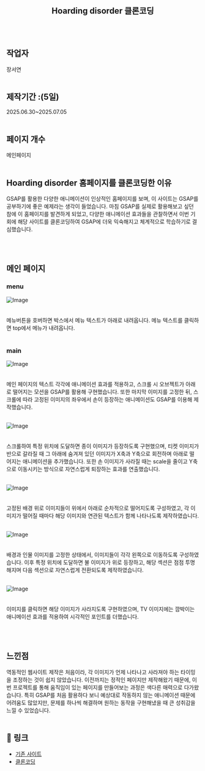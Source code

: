 <h2 align="center">Hoarding disorder 클론코딩</h2>
<br><br>

## 작업자
 장서연
<br><br>

## 제작기간 :(5일)
 2025.06.30~2025.07.05
<br><br>

## 페이지 개수
메인페이지
<br><br>

## Hoarding disorder 홈페이지를 클론코딩한 이유
GSAP를 활용한 다양한 애니메이션이 인상적인 홈페이지를 보며, 이 사이트는 GSAP를 공부하기에 좋은 예제라는 생각이 들었습니다. 
마침 GSAP를 실제로 활용해보고 싶던 참에 이 홈페이지를 발견하게 되었고, 다양한 애니메이션 효과들을 관찰하면서 이번 기회에 해당 사이트를 클론코딩하여 GSAP에 더욱 익숙해지고 체계적으로 학습하기로 결심했습니다.

<br><br>

## 메인 페이지 

### menu
![Image](https://github.com/user-attachments/assets/ce758f81-c99e-4ba4-8e6c-c1d717a247c5)
<br><br><br>
메뉴버튼을 호버하면 박스에서 메뉴 텍스트가 아래로 내려옵니다. 메뉴 텍스트를 클릭하면 top에서 메뉴가 내려옵니다.
<br><br>
### main
![Image](https://github.com/user-attachments/assets/518fa369-beb9-4c3a-85f2-32838aca1625)
<br><br><br>
메인 페이지의 텍스트 각각에 애니메이션 효과를 적용하고, 스크롤 시 오브젝트가 아래로 떨어지는 모션을 GSAP를 활용해 구현했습니다. 
또한 마지막 이미지를 고정한 뒤, 스크롤에 따라 고정된 이미지의 좌우에서 손이 등장하는 애니메이션도 GSAP를 이용해 제작했습니다.
<br><br>

![Image](https://github.com/user-attachments/assets/ac418723-27af-4599-bd5e-f14a40893dff)
<br><br><br>
스크롤하여 특정 위치에 도달하면 종이 이미지가 등장하도록 구현했으며, 티켓 이미지가 반으로 갈라질 때 
그 아래에 숨겨져 있던 이미지가 X축과 Y축으로 회전하며 아래로 떨어지는 애니메이션을 추가했습니다. 
또한 손 이미지가 사라질 때는 scale을 줄이고 Y축으로 이동시키는 방식으로 자연스럽게 퇴장하는 효과를 연출했습니다.
<br><br>

![Image](https://github.com/user-attachments/assets/0fad6c22-5718-4ab2-8d0b-5ff0179229e9)
<br><br><br>
고정된 배경 위로 이미지들이 위에서 아래로 순차적으로 떨어지도록 구성하였고,
각 이미지가 떨어질 때마다 해당 이미지와 연관된 텍스트가 함께 나타나도록 제작하였습니다.
<br><br>

![Image](https://github.com/user-attachments/assets/964c00d1-a88d-4c71-bb9c-1e8078c21757)
<br><br><br>
배경과 인물 이미지를 고정한 상태에서, 이미지들이 각각 왼쪽으로 이동하도록 구성하였습니다. 
이후 특정 위치에 도달하면 불 이미지가 위로 등장하고, 해당 섹션은 점점 투명해지며 다음 섹션으로 자연스럽게 전환되도록 제작하였습니다.
<br><br>

![Image](https://github.com/user-attachments/assets/b4f070be-3fbf-4a31-bc7d-048bb5cfe5ad)
<br><br><br>
이미지를 클릭하면 해당 이미지가 사라지도록 구현하였으며, TV 이미지에는 깜박이는 애니메이션 효과를 적용하여 시각적인 포인트를 더했습니다.

 <br><br>
## 느낀점
역동적인 웹사이트 제작은 처음이라, 각 이미지가 언제 나타나고 사라져야 하는 타이밍을 조정하는 것이 쉽지 않았습니다. 
이전까지는 정적인 페이지만 제작해왔기 때문에, 이번 프로젝트를 통해 움직임이 있는 페이지를 만들어보는 과정은 색다른 매력으로 다가왔습니다. 
특히 GSAP를 처음 활용하다 보니 예상대로 작동하지 않는 애니메이션 때문에 어려움도 많았지만, 문제를 하나씩 해결하며 원하는 동작을 구현해냈을 때 큰 성취감을 느낄 수 있었습니다.
 <br><br>
## 🔗 링크

- [기존 사이트](https://whatishoarding.com/#open)
- [클론코딩](https://jang9999.github.io/Hoarding-disorder/)
